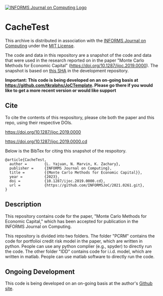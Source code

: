 [![INFORMS Journal on Computing Logo](https://INFORMSJoC.github.io/logos/INFORMS_Journal_on_Computing_Header.jpg)](https://pubsonline.informs.org/journal/ijoc)

# CacheTest

This archive is distributed in association with the [INFORMS Journal on
Computing](https://pubsonline.informs.org/journal/ijoc) under the [MIT License](LICENSE).

The code and data in this repository are a snapshot of the code and data
that were used in the research reported on in the paper 
"Monte Carlo Methods for Economic Capital" (https://doi.org/10.1287/ijoc.2019.0000). 
The snapshot is based on 
[this SHA](https://github.com/tkralphs/JoCTemplate/commit/f7f30c63adbcb0811e5a133e1def696b74f3ba15) 
in the development repository. 

**Important: This code is being developed on an on-going basis at 
https://github.com/tkralphs/JoCTemplate. Please go there if you would like to
get a more recent version or would like support**

## Cite

To cite the contents of this respository, please cite both the paper and this repo, using their respective DOIs.

https://doi.org/10.1287/ijoc.2019.0000

https://doi.org/10.1287/ijoc.2019.0000.cd

Below is the BibTex for citing this snapshot of the respoitory.

```
@article{CacheTest,
  author =        {L. Yajuan, N. Marvin, K. Zachary},
  publisher =     {INFORMS Journal on Computing},
  title =         {{Monte Carlo Methods for Economic Capital}},
  year =          {2023},
  doi =           {10.1287/ijoc.2019.0000.cd},
  url =           {https://github.com/INFORMSJoC/2021.0261.git},
}  
```



## Description

This repository contains code for the paper, "Monte Carlo Methods for Economic Capital," which has been accepted for publication in the INFORMS Journal on Computing.

This repository is divided into two folders. The folder "PCRM" contains the code for portfolioi credit risk model in the paper, which are written in python. People can use any python complier (e.g., spyder) to directly run the code. The other folder "IDD" contains code for i.i.d. model, which are written in matlab. People can use matlab software to directly run the code. 


## Ongoing Development

This code is being developed on an on-going basis at the author's
[Github site](https://github.com/tkralphs/JoCTemplate).

